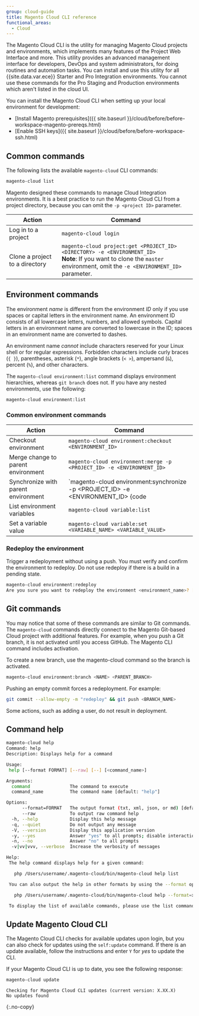 ```yaml
---
group: cloud-guide
title: Magento Cloud CLI reference
functional_areas:
  - Cloud
---
```


The Magento Cloud CLI is the utility for managing Magento Cloud projects and environments, which implements many features of the Project Web Interface and more. This utility provides an advanced management interface for developers, DevOps and system administrators, for doing routines and automation tasks. You can install and use this utility for all {{site.data.var.ece}} Starter and Pro Integration environments. You cannot use these commands for the Pro Staging and Production environments which aren't listed in the cloud UI.

You can install the Magento Cloud CLI when setting up your local environment for development:

*  [Install Magento prerequisites]({{ site.baseurl }}/cloud/before/before-workspace-magento-prereqs.html)
*  [Enable SSH keys]({{ site.baseurl }}/cloud/before/before-workspace-ssh.html)

## Common commands

The following lists the available `magento-cloud` CLI commands:

```bash
magento-cloud list
```

Magento designed these commands to manage Cloud Integration environments. It is a best practice to run the Magento Cloud CLI from a project directory, because you can omit the `-p <project ID>` parameter.

Action | Command
------ | --------
Log in to a project | `magento-cloud login`
Clone a project to a directory | `magento-cloud project:get <PROJECT_ID> <DIRECTORY> -e <ENVIRONMENT_ID>`<br>**Note**: If you want to clone the `master` environment, omit the `-e <ENVIRONMENT_ID>` parameter.

## Environment commands

The environment _name_ is different from the environment _ID_ only if you use spaces or capital letters in the environment name. An environment ID consists of all lowercase letters, numbers, and allowed symbols. Capital letters in an environment name are converted to lowercase in the ID; spaces in an environment name are converted to dashes.

An environment name _cannot_ include characters reserved for your Linux shell or for regular expressions. Forbidden characters include curly braces (`{ }`), parentheses, asterisk (`*`), angle brackets (`< >`), ampersand (`&`), percent (`%`), and other characters.

The `magento-cloud environment:list` command displays environment hierarchies, whereas `git branch` does not. If you have any nested environments, use the following:

```bash
magento-cloud environment:list
```

### Common environment commands

Action | Command
------ | --------
Checkout environment | `magento-cloud environment:checkout <ENVIRONMENT_ID>`
Merge change to parent environment | `magento-cloud environment:merge -p <PROJECT_ID> -e <ENVIRONMENT_ID>`
Synchronize with parent environment | `magento-cloud environment:synchronize -p <PROJECT_ID> -e <ENVIRONMENT_ID> {code|data}`
List environment variables | `magento-cloud variable:list`
Set a variable value | `magento-cloud variable:set <VARIABLE_NAME> <VARIABLE_VALUE>`

### Redeploy the environment

Trigger a redeployment without using a push. You must verify and confirm the environment to redeploy. Do not use redeploy if there is a build in a pending state.

```bash
magento-cloud environment:redeploy
Are you sure you want to redeploy the environment <environment_name>? [Y/n]
```

## Git commands

You may notice that some of these commands are similar to Git commands. The `magento-cloud` commands directly connect to the Magento Git-based Cloud project with additional features. For example, when you push a Git branch, it is not activated until you access GitHub. The Magento CLI command includes activation.

To create a new branch, use the magento-cloud command so the branch is activated.

```bash
magento-cloud environment:branch <NAME> <PARENT_BRANCH>
```

Pushing an empty commit forces a redeployment. For example:

```bash
git commit --allow-empty -m "redeploy" && git push <BRANCH_NAME>
```

Some actions, such as adding a user, do not result in deployment.

## Command help

```bash
magento-cloud help
Command: help
Description: Displays help for a command

Usage:
 help [--format FORMAT] [--raw] [--] [<command_name>]

Arguments:
  command               The command to execute
  command_name          The command name [default: "help"]

Options:
      --format=FORMAT   The output format (txt, xml, json, or md) [default: "txt"]
      --raw             To output raw command help
  -h, --help            Display this help message
  -q, --quiet           Do not output any message
  -V, --version         Display this application version
  -y, --yes             Answer "yes" to all prompts; disable interaction
  -n, --no              Answer "no" to all prompts
  -v|vv|vvv, --verbose  Increase the verbosity of messages

Help:
 The help command displays help for a given command:

   php /Users/username/.magento-cloud/bin/magento-cloud help list

 You can also output the help in other formats by using the --format option:

   php /Users/username/.magento-cloud/bin/magento-cloud help --format=xml list

 To display the list of available commands, please use the list command.
```

## Update Magento Cloud CLI

The Magento Cloud CLI checks for available updates upon login, but you can also check for updates using the `self:update` command. If there is an update available, follow the instructions and enter `Y` for _yes_ to update the CLI.

If your Magento Cloud CLI is up to date, you see the following response:

```bash
magento-cloud update
```

```terminal
Checking for Magento Cloud CLI updates (current version: X.XX.X)
No updates found
```
{:.no-copy}
